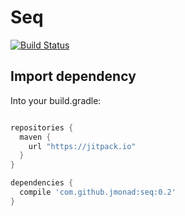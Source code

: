 # Seq

[![Build Status](https://travis-ci.org/jmonad/seq.svg?branch=master)](https://travis-ci.org/jmonad/seq)

Import dependency
--------------------------------

Into your build.gradle:

```groovy

repositories {
  maven {
    url "https://jitpack.io"
  }
}

dependencies {
  compile 'com.github.jmonad:seq:0.2'
}
```
